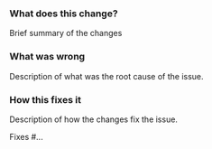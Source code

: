### What does this change?

Brief summary of the changes

### What was wrong

Description of what was the root cause of the issue.

### How this fixes it

Description of how the changes fix the issue.

Fixes #...
